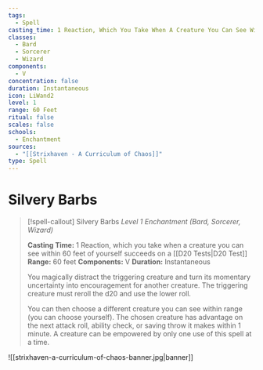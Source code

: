 ```yaml
---
tags:
  - Spell
casting_time: 1 Reaction, Which You Take When A Creature You Can See Within 60 Feet Of Yourself Succeeds On An Attack Roll, An Ability Check, Or A Saving Throw
classes:
  - Bard
  - Sorcerer
  - Wizard
components:
  - V
concentration: false
duration: Instantaneous
icon: LiWand2
level: 1
range: 60 Feet
ritual: false
scales: false
schools:
  - Enchantment
sources:
  - "[[Strixhaven - A Curriculum of Chaos]]"
type: Spell
---
```


# Silvery Barbs

>[!spell-callout] Silvery Barbs
>_Level 1 Enchantment (Bard, Sorcerer, Wizard)_
>
>**Casting Time:** 1 Reaction, which you take when a creature you can see within 60 feet of yourself succeeds on a [[D20 Tests|D20 Test]]
>**Range:** 60 feet
>**Components:** V
>**Duration:** Instantaneous
>
>You magically distract the triggering creature and turn its momentary uncertainty into encouragement for another creature. The triggering creature must reroll the d20 and use the lower roll.
>
>You can then choose a different creature you can see within range (you can choose yourself). The chosen creature has advantage on the next attack roll, ability check, or saving throw it makes within 1 minute. A creature can be empowered by only one use of this spell at a time.

![[strixhaven-a-curriculum-of-chaos-banner.jpg|banner]]
